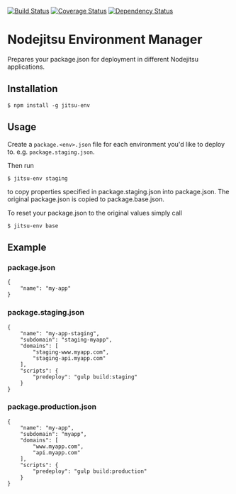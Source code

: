 [![Build Status](https://travis-ci.org/mdulghier/jitsu-env.png?branch=master)](https://travis-ci.org/mdulghier/jitsu-env)
[![Coverage Status](https://coveralls.io/repos/mdulghier/jitsu-env/badge.png)](https://coveralls.io/r/mdulghier/jitsu-env)
[![Dependency Status](https://david-dm.org/mdulghier/jitsu-env.png)](https://david-dm.org)

# Nodejitsu Environment Manager

Prepares your package.json for deployment in different Nodejitsu applications.



## Installation

```
$ npm install -g jitsu-env
```

## Usage

Create a `package.<env>.json` file for each environment you'd like to deploy to.
e.g. `package.staging.json`.

Then run

```
$ jitsu-env staging
```

to copy properties specified in package.staging.json into package.json. The original package.json is copied to package.base.json.

To reset your package.json to the original values simply call

```
$ jitsu-env base
```

## Example

### package.json

```
{
	"name": "my-app"
}
```

### package.staging.json

```
{
	"name": "my-app-staging",
	"subdomain": "staging-myapp",
	"domains": [
		"staging-www.myapp.com",
		"staging-api.myapp.com"
	],
	"scripts": {
		"predeploy": "gulp build:staging"
	}
}
```

### package.production.json

```
{
	"name": "my-app",
	"subdomain": "myapp",
	"domains": [
		"www.myapp.com",
		"api.myapp.com"
	],
	"scripts": {
		"predeploy": "gulp build:production"
	}
}
```